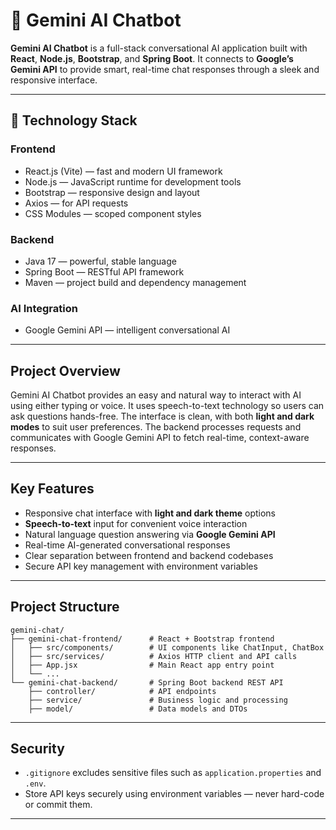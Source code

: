 # 🤖 Gemini AI Chatbot

**Gemini AI Chatbot** is a full-stack conversational AI application built with **React**, **Node.js**, **Bootstrap**, and **Spring Boot**. It connects to **Google’s Gemini API** to provide smart, real-time chat responses through a sleek and responsive interface.

---

## 🚀 Technology Stack

### Frontend

* React.js (Vite) — fast and modern UI framework
* Node.js — JavaScript runtime for development tools
* Bootstrap — responsive design and layout
* Axios — for API requests
* CSS Modules — scoped component styles

### Backend

* Java 17 — powerful, stable language
* Spring Boot — RESTful API framework
* Maven — project build and dependency management

### AI Integration

* Google Gemini API — intelligent conversational AI

---

## Project Overview

Gemini AI Chatbot provides an easy and natural way to interact with AI using either typing or voice. It uses speech-to-text technology so users can ask questions hands-free. The interface is clean, with both **light and dark modes** to suit user preferences. The backend processes requests and communicates with Google Gemini API to fetch real-time, context-aware responses.

---

## Key Features

* Responsive chat interface with **light and dark theme** options
* **Speech-to-text** input for convenient voice interaction
* Natural language question answering via **Google Gemini API**
* Real-time AI-generated conversational responses
* Clear separation between frontend and backend codebases
* Secure API key management with environment variables

---

## Project Structure

```
gemini-chat/
├── gemini-chat-frontend/      # React + Bootstrap frontend
│   ├── src/components/        # UI components like ChatInput, ChatBox
│   ├── src/services/          # Axios HTTP client and API calls
│   ├── App.jsx                # Main React app entry point
│   └── ...
└── gemini-chat-backend/       # Spring Boot backend REST API
    ├── controller/            # API endpoints
    ├── service/               # Business logic and processing
    ├── model/                 # Data models and DTOs
```

---

## Security

* `.gitignore` excludes sensitive files such as `application.properties` and `.env`.
* Store API keys securely using environment variables — never hard-code or commit them.

---

